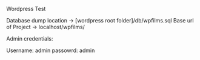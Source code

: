 


Wordpress Test 

Database dump location -> [wordpress root folder]/db/wpfilms.sql
Base url of Project -> localhost/wpfilms/

Admin credentials:

Username: admin
passowrd: admin

